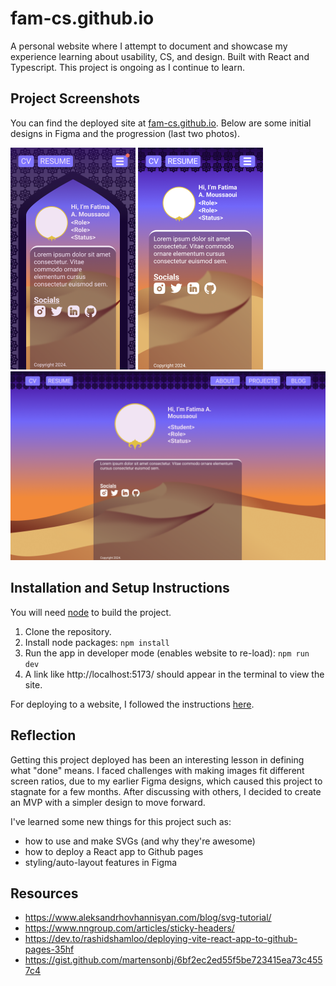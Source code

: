 # fam-cs.github.io
A personal website where I attempt to document and showcase my experience learning about usability, CS, and design.
Built with React and Typescript.
This project is ongoing as I continue to learn.

## Project Screenshots
You can find the deployed site at [fam-cs.github.io](https://fam-cs.github.io/). Below are some initial designs in Figma and the progression (last two photos).

![website home page on mobile with a purple arch window and desert background](mobiledesign_v1.png)
![website home page on mobile with a desert in the background](mobiledesign_v2.png)
![website home page on desktop](desktopdesign.png)

## Installation and Setup Instructions
You will need [node](https://nodejs.org/en) to build the project.
1. Clone the repository.
2. Install node packages: `npm install`
3. Run the app in developer mode (enables website to re-load): `npm run dev`
4. A link like http://localhost:5173/ should appear in the terminal to view the site.

For deploying to a website, I followed the instructions [here](https://dev.to/rashidshamloo/deploying-vite-react-app-to-github-pages-35hf).

## Reflection
Getting this project deployed has been an interesting lesson in defining what "done" means.
I faced challenges with making images fit different screen ratios, due to my earlier Figma designs, which caused this project to stagnate for a few months.
After discussing with others, I decided to create an MVP with a simpler design to move forward.

I've learned some new things for this project such as:
- how to use and make SVGs (and why they're awesome)
- how to deploy a React app to Github pages
- styling/auto-layout features in Figma

## Resources
- https://www.aleksandrhovhannisyan.com/blog/svg-tutorial/
- https://www.nngroup.com/articles/sticky-headers/
- https://dev.to/rashidshamloo/deploying-vite-react-app-to-github-pages-35hf
- https://gist.github.com/martensonbj/6bf2ec2ed55f5be723415ea73c4557c4
